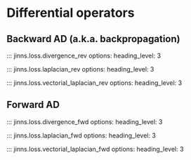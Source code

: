 # Differential operators

## Backward AD (a.k.a. backpropagation)

::: jinns.loss.divergence_rev
    options:
      heading_level: 3


::: jinns.loss.laplacian_rev
    options:
      heading_level: 3

::: jinns.loss.vectorial_laplacian_rev
    options:
      heading_level: 3

## Forward AD

::: jinns.loss.divergence_fwd
    options:
      heading_level: 3

::: jinns.loss.laplacian_fwd
    options:
      heading_level: 3

::: jinns.loss.vectorial_laplacian_fwd
    options:
      heading_level: 3
